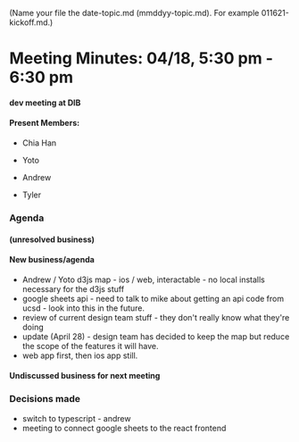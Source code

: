(Name your file the date-topic.md (mmddyy-topic.md). For example 011621-kickoff.md.)

# Meeting Minutes: 04/18, 5:30 pm - 6:30 pm

#### dev meeting at DIB

#### Present Members:

-   Chia Han

-   Yoto

-   Andrew

-   Tyler

### Agenda

#### (unresolved business)

#### New business/agenda

-   Andrew / Yoto d3js map - ios / web, interactable - no local installs necessary for the d3js stuff
-   google sheets api - need to talk to mike about getting an api code from ucsd - look into this in the future.
-   review of current design team stuff - they don't really know what they're doing
-   update (April 28) - design team has decided to keep the map but reduce the scope of the features it will have.
-   web app first, then ios app still.

#### Undiscussed business for next meeting

### Decisions made

-   switch to typescript - andrew
-   meeting to connect google sheets to the react frontend
